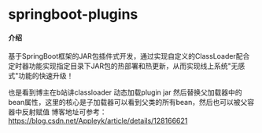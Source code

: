 # springboot-plugins

#### 介绍

基于SpringBoot框架的JAR包插件式开发，通过实现自定义的ClassLoader配合定时器功能实现指定目录下JAR包的热部署和热更新，从而实现线上系统"无感式"功能的快速升级！

也是看到博主在b站讲classloader 动态加载plugin jar 然后替换父加载器中的bean属性，这里的核心是子加载器可以看到父类的所有bean，然后也可以被父容器中反射赋值
博客地址可参考：https://blog.csdn.net/Appleyk/article/details/128166621